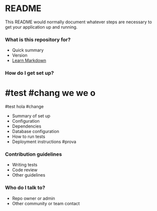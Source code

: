 # README # 

This README would normally document whatever steps are necessary to get your application up and running.

### What is this repository for? ###

* Quick summary 
* Version
* [Learn Markdown](https://bitbucket.org/tutorials/markdowndemo)

### How do I get set up? ###

#test
#chang we we 
o
=======
#test hola
#change

* Summary of set up
* Configuration
* Dependencies
* Database configuration
* How to run tests
* Deployment instructions
#prova
### Contribution guidelines ###

* Writing tests
* Code review
* Other guidelines

### Who do I talk to? ###

* Repo owner or admin
* Other community or team contact
